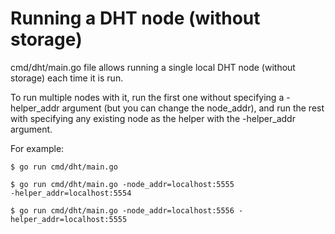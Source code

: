 # Running a DHT node (without storage)
cmd/dht/main.go file allows running a single local DHT node (without storage) each time it is run.

To run multiple nodes with it, run the first one without specifying a -helper_addr argument (but you can change the node_addr), and run the rest with specifying any existing node as the helper with the -helper_addr argument.

For example:
```
$ go run cmd/dht/main.go

$ go run cmd/dht/main.go -node_addr=localhost:5555 
-helper_addr=localhost:5554

$ go run cmd/dht/main.go -node_addr=localhost:5556 -helper_addr=localhost:5555
```